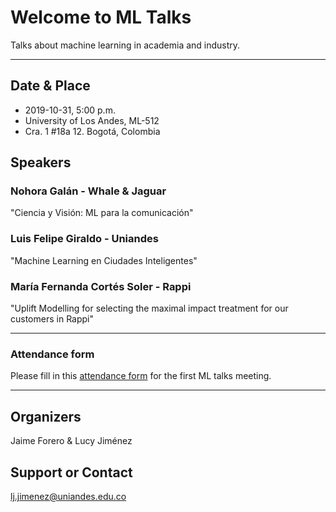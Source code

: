 # Welcome to ML Talks

Talks about machine learning in academia and industry.

****

## Date & Place

* 2019-10-31, 5:00 p.m.
* University of Los Andes, ML-512
* Cra. 1 #18a 12. Bogotá, Colombia

## Speakers

### **Nohora Galán** - Whale & Jaguar 
"Ciencia y Visión: ML para la comunicación"

### **Luis Felipe Giraldo** - Uniandes
"Machine Learning en Ciudades Inteligentes"

### **María Fernanda Cortés Soler** - Rappi
"Uplift Modelling for selecting the maximal impact treatment for our customers in Rappi"


****

### Attendance form
Please fill in this [attendance form](https://docs.google.com/forms/d/e/1FAIpQLSeBxp3Ja2H6ZnQ8JYAVWh1jFbnZUPhHCqrOhbjx3kOpkLrdvA/viewform) for the first ML talks meeting.

****

## Organizers
Jaime Forero & Lucy Jiménez

## Support or Contact
lj.jimenez@uniandes.edu.co
